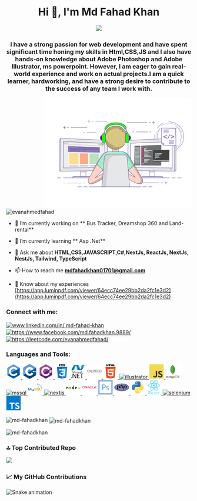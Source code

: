 <h1 align="center">Hi 👋, I'm Md Fahad Khan</h1>
<div align="center"> <img src="https://raw.githubusercontent.com/md-fahadkhan/md-fahadkhan/main/cover.png"> </div>
<h3 align="center" >I have a strong passion for web development and have spent significant time honing my skills in Html,CSS,JS and I also have hands-on knowledge about Adobe Photoshop and Adobe Illustrator, ms powerpoint. However, I am eager to gain real-world experience and work on actual projects.I am a quick learner, hardworking, and have a strong desire to contribute to the success of any team I work with.</h3>
<img align="right" alt="coder" width="400"  src="https://raw.githubusercontent.com/md-fahadkhan/md-fahadkhan/main/coder.gif"> 
<p align="left"> <img src="https://komarev.com/ghpvc/?username=evanahmedfahad&label=Profile%20views&color=0e75b6&style=flat" alt="evanahmedfahad" /> </p>

- 🔭 I’m currently working on ** Bus Tracker, Dreamshop 360 and Land-rental**

- 🌱 I’m currently learning ** Asp .Net**

- 💬 Ask me about **HTML,CSS,JAVASCRIPT,C#,NextJs, ReactJs, NextJs, NestJs, Tailwind, TypeScript**

- 📫 How to reach me **mdfahadkhan01701@gmail.com**

- 📄 Know about my experiences [https://app.luminpdf.com/viewer/64ecc74ee29bb2da2fc1e3d2](https://app.luminpdf.com/viewer/64ecc74ee29bb2da2fc1e3d2)

<h3 align="left">Connect with me:</h3>
<p align="left">
<a href="https://linkedin.com/in/www.linkedin.com/in/ md-fahad-khan" target="blank"><img align="center" src="https://raw.githubusercontent.com/rahuldkjain/github-profile-readme-generator/master/src/images/icons/Social/linked-in-alt.svg" alt="www.linkedin.com/in/ md-fahad-khan" height="30" width="40" /></a>
<a href="https://fb.com/https://www.facebook.com/md.fahadkhan.9889/" target="blank"><img align="center" src="https://raw.githubusercontent.com/rahuldkjain/github-profile-readme-generator/master/src/images/icons/Social/facebook.svg" alt="https://www.facebook.com/md.fahadkhan.9889/" height="30" width="40" /></a>
<a href="https://www.leetcode.com/https://leetcode.com/evanahmedfahad/" target="blank"><img align="center" src="https://raw.githubusercontent.com/rahuldkjain/github-profile-readme-generator/master/src/images/icons/Social/leet-code.svg" alt="https://leetcode.com/evanahmedfahad/" height="30" width="40" /></a>
</p>

<h3 align="left">Languages and Tools:</h3>
<p align="left"> <a href="https://www.cprogramming.com/" target="_blank" rel="noreferrer"> <img src="https://raw.githubusercontent.com/devicons/devicon/master/icons/c/c-original.svg" alt="c" width="40" height="40"/> </a> <a href="https://www.w3schools.com/cpp/" target="_blank" rel="noreferrer"> <img src="https://raw.githubusercontent.com/devicons/devicon/master/icons/cplusplus/cplusplus-original.svg" alt="cplusplus" width="40" height="40"/> </a> <a href="https://www.w3schools.com/cs/" target="_blank" rel="noreferrer"> <img src="https://raw.githubusercontent.com/devicons/devicon/master/icons/csharp/csharp-original.svg" alt="csharp" width="40" height="40"/> </a> <a href="https://www.w3schools.com/css/" target="_blank" rel="noreferrer"> <img src="https://raw.githubusercontent.com/devicons/devicon/master/icons/css3/css3-original-wordmark.svg" alt="css3" width="40" height="40"/> </a> <a href="https://dotnet.microsoft.com/" target="_blank" rel="noreferrer"> <img src="https://raw.githubusercontent.com/devicons/devicon/master/icons/dot-net/dot-net-original-wordmark.svg" alt="dotnet" width="40" height="40"/> </a> <a href="https://expressjs.com" target="_blank" rel="noreferrer"> <img src="https://raw.githubusercontent.com/devicons/devicon/master/icons/express/express-original-wordmark.svg" alt="express" width="40" height="40"/> </a> <a href="https://www.w3.org/html/" target="_blank" rel="noreferrer"> <img src="https://raw.githubusercontent.com/devicons/devicon/master/icons/html5/html5-original-wordmark.svg" alt="html5" width="40" height="40"/> </a> <a href="https://www.adobe.com/in/products/illustrator.html" target="_blank" rel="noreferrer"> <img src="https://www.vectorlogo.zone/logos/adobe_illustrator/adobe_illustrator-icon.svg" alt="illustrator" width="40" height="40"/> </a> <a href="https://developer.mozilla.org/en-US/docs/Web/JavaScript" target="_blank" rel="noreferrer"> <img src="https://raw.githubusercontent.com/devicons/devicon/master/icons/javascript/javascript-original.svg" alt="javascript" width="40" height="40"/> </a> <a href="https://www.mongodb.com/" target="_blank" rel="noreferrer"> <img src="https://raw.githubusercontent.com/devicons/devicon/master/icons/mongodb/mongodb-original-wordmark.svg" alt="mongodb" width="40" height="40"/> </a> <a href="https://www.microsoft.com/en-us/sql-server" target="_blank" rel="noreferrer"> <img src="https://www.svgrepo.com/show/303229/microsoft-sql-server-logo.svg" alt="mssql" width="40" height="40"/> </a> <a href="https://www.mysql.com/" target="_blank" rel="noreferrer"> <img src="https://raw.githubusercontent.com/devicons/devicon/master/icons/mysql/mysql-original-wordmark.svg" alt="mysql" width="40" height="40"/> </a> <a href="https://nextjs.org/" target="_blank" rel="noreferrer"> <img src="https://cdn.worldvectorlogo.com/logos/nextjs-2.svg" alt="nextjs" width="40" height="40"/> </a> <a href="https://nodejs.org" target="_blank" rel="noreferrer"> <img src="https://raw.githubusercontent.com/devicons/devicon/master/icons/nodejs/nodejs-original-wordmark.svg" alt="nodejs" width="40" height="40"/> </a> <a href="https://www.oracle.com/" target="_blank" rel="noreferrer"> <img src="https://raw.githubusercontent.com/devicons/devicon/master/icons/oracle/oracle-original.svg" alt="oracle" width="40" height="40"/> </a> <a href="https://www.photoshop.com/en" target="_blank" rel="noreferrer"> <img src="https://raw.githubusercontent.com/devicons/devicon/master/icons/photoshop/photoshop-line.svg" alt="photoshop" width="40" height="40"/> </a> <a href="https://www.php.net" target="_blank" rel="noreferrer"> <img src="https://raw.githubusercontent.com/devicons/devicon/master/icons/php/php-original.svg" alt="php" width="40" height="40"/> </a> <a href="https://www.python.org" target="_blank" rel="noreferrer"> <img src="https://raw.githubusercontent.com/devicons/devicon/master/icons/python/python-original.svg" alt="python" width="40" height="40"/> </a> <a href="https://reactjs.org/" target="_blank" rel="noreferrer"> <img src="https://raw.githubusercontent.com/devicons/devicon/master/icons/react/react-original-wordmark.svg" alt="react" width="40" height="40"/> </a> <a href="https://www.selenium.dev" target="_blank" rel="noreferrer"> <img src="https://raw.githubusercontent.com/detain/svg-logos/780f25886640cef088af994181646db2f6b1a3f8/svg/selenium-logo.svg" alt="selenium" width="40" height="40"/> </a> <a href="https://www.typescriptlang.org/" target="_blank" rel="noreferrer"> <img src="https://raw.githubusercontent.com/devicons/devicon/master/icons/typescript/typescript-original.svg" alt="typescript" width="40" height="40"/> </a> </p>

<p><img align="left" src="https://github-readme-stats.vercel.app/api/top-langs?username=md-fahadkhan&show_icons=true&locale=en&layout=compact" alt="md-fahadkhan" /></p>

<p>&nbsp;<img align="center" src="https://github-readme-stats.vercel.app/api?username=md-fahadkhan&show_icons=true&locale=en" alt="md-fahadkhan" /></p>

<p><img align="center" src="https://github-readme-streak-stats.herokuapp.com/?user=md-fahadkhan&" alt="md-fahadkhan" /></p>



### 🔝 Top Contributed Repo
![](https://github-contributor-stats.vercel.app/api?username=md-fahadkhan&limit=5&theme=flat&combine_all_yearly_contributions=true)

### 📈 My GitHub Contributions
![Snake animation](https://github.com/jaiswaladi246/md-fahadkhan/blob/output/github-contribution-grid-snake.svg)

